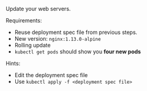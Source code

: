 Update your web servers.

Requirements:
- Reuse deployment spec file from previous steps.
- New version: `nginx:1.13.0-alpine`
- Rolling update
- `kubectl get pods` should show you **four new pods**


Hints:
- Edit the deployment spec file
- Use `kubectl apply -f <deployment spec file>`
